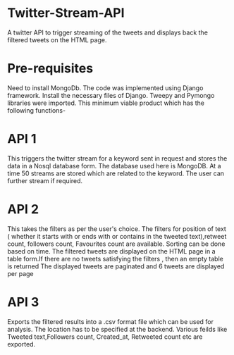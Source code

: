 # Twitter-Stream-API
A twitter API to trigger streaming of the tweets and displays back the filtered tweets on the HTML page.
# Pre-requisites
Need to install MongoDb.
The  code was implemented using Django framework. Install the necessary files of Django.
Tweepy and Pymongo libraries were imported.
This minimum viable product which has the following functions-
# API 1
This triggers the twitter stream for a keyword sent in request and stores the data in a Nosql database form. The database used here is MongoDB.
At a time 50 streams are stored which are related to the keyword. The user can further stream if required.
# API 2
This takes the filters as per the user's choice.
The filters for position of text ( whether it starts with or ends with or contains in the tweeted text),retweet count, followers count, Favourites count are available.
Sorting can be done based on time.
The filtered tweets are displayed on the HTML page in a table form.If there are no tweets satisfying the filters , then an empty table is returned
The displayed tweets are paginated and 6 tweets are displayed per page
# API 3
Exports the filtered results into a .csv format file which can be used for analysis.
The location has to be specified at the backend.
Various feilds like Tweeted text,Followers count, Created_at, Retweeted count etc are exported.
